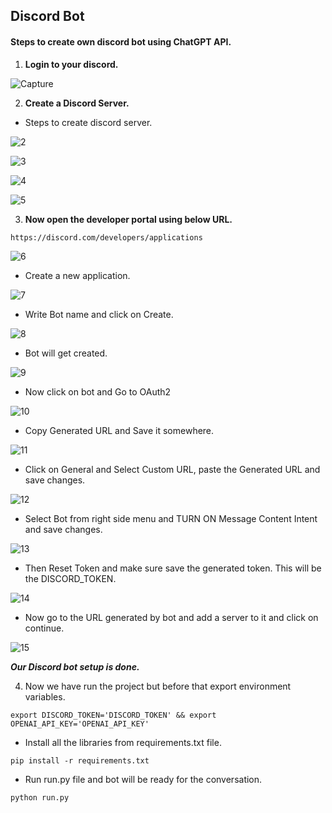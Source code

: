 ## Discord Bot

#### Steps to create own discord bot using ChatGPT API.

1. **Login to your discord.**

![Capture](https://user-images.githubusercontent.com/115527714/231081167-af148911-102b-40e8-aeff-251522f41f21.PNG)

2. **Create a Discord Server.**
* Steps to create discord server.

![2](https://user-images.githubusercontent.com/115527714/231086345-b813468b-64ce-4074-b1ba-39f6673dba68.png)

![3](https://user-images.githubusercontent.com/115527714/231092576-c090584d-58d1-43f1-96dd-f105a23172a5.PNG)

![4](https://user-images.githubusercontent.com/115527714/231092565-a0411dfe-0838-45f4-a101-7c15b0c7a3f0.PNG)

![5](https://user-images.githubusercontent.com/115527714/231092572-091099ed-df6c-499c-8157-0351e81ee299.PNG)

3. **Now open the developer portal using below URL.**

```commandline
https://discord.com/developers/applications
```
![6](https://user-images.githubusercontent.com/115527714/231096769-e3b31770-8a71-4d6e-a87f-89fa5625b447.PNG)

* Create a new application.

![7](https://user-images.githubusercontent.com/115527714/231096775-41522212-8731-46ab-bd75-46892aac4a98.PNG)

* Write Bot name and click on Create.

![8](https://user-images.githubusercontent.com/115527714/231096761-6ddd28f2-68e6-407f-945c-f9834f160b52.PNG)

* Bot will get created.

![9](https://user-images.githubusercontent.com/115527714/231096765-c5b61325-3dee-4d6b-87ed-d3282eb54ebf.PNG)

* Now click on bot and Go to OAuth2

![10](https://user-images.githubusercontent.com/115527714/231732340-224419ea-6531-438a-922f-9afe849b9d43.PNG)

* Copy Generated URL and Save it somewhere.

![11](https://user-images.githubusercontent.com/115527714/231777737-2e1262b0-ad73-4fbc-901e-fa6dae6387d3.PNG)

* Click on General and Select Custom URL, paste the Generated URL and save changes.

![12](https://user-images.githubusercontent.com/115527714/231732343-38c607fc-73f3-43e4-b8f7-5d9a58b0aaa5.png)

* Select Bot from right side menu and TURN ON Message Content Intent and save changes.

![13](https://user-images.githubusercontent.com/115527714/231732349-ba924dcb-6cf1-4526-b263-ab963ef11e20.PNG)

* Then Reset Token and make sure save the generated token. This will be the DISCORD_TOKEN.

![14](https://user-images.githubusercontent.com/115527714/231732353-5a289733-1c28-4aea-96d9-1e6fed67a6e7.PNG)

* Now go to the URL generated by bot and add a server to it and click on continue.

![15](https://user-images.githubusercontent.com/115527714/231732330-3c7bfb80-5ccd-4e50-bb8f-a241a9861004.png)

**_Our Discord bot setup is done._**

4. Now we have run the project but before that export environment variables.
```commandline
export DISCORD_TOKEN='DISCORD_TOKEN' && export OPENAI_API_KEY='OPENAI_API_KEY'
```

* Install all the libraries from requirements.txt file.
```commandline
pip install -r requirements.txt
```
* Run run.py file and bot will be ready for the conversation.
```commandline
python run.py
```

